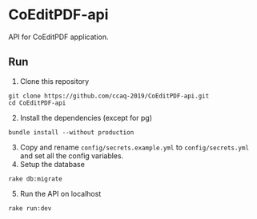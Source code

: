 # CoEditPDF-api
API for CoEditPDF application.
## Run
1. Clone this repository
```
git clone https://github.com/ccaq-2019/CoEditPDF-api.git
cd CoEditPDF-api
```
2. Install the dependencies (except for pg)
```
bundle install --without production
```
3. Copy and rename `config/secrets.example.yml` to `config/secrets.yml` and set all the config variables.
4. Setup the database
```
rake db:migrate
```
5. Run the API on localhost
```
rake run:dev
```
